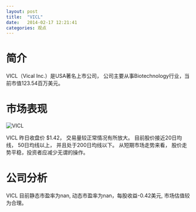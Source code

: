 ```yaml
---
layout: post
title:  "VICL"
date:   2014-02-17 12:21:41
categories: 观点
---
```


# 简介
VICL（Vical Inc.）是USA著名上市公司，
公司主要从事Biotechnology行业，当前市值123.54百万美元。

# 市场表现

![VICL](http://finviz.com/chart.ashx?t=VICL&ty=c&ta=1&p=d&s=l)

VICL 昨日收盘价 $1.42，
交易量较正常情况有所放大。
目前股价接近20日均线，
50日均线以上，
并且处于200日均线以下。
从短期市场走势来看，
股价走势平稳，投资者应减少无谓的操作。

# 公司分析
VICL 目前静态市盈率为nan, 动态市盈率为nan，每股收益-0.42美元,
市场估值较为合理。
